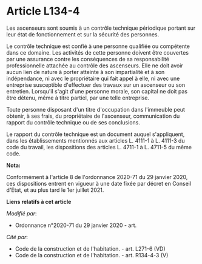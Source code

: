 # Article L134-4

Les ascenseurs sont soumis à un contrôle technique périodique portant sur leur état de fonctionnement et sur la sécurité des
personnes.

Le contrôle technique est confié à une personne qualifiée ou compétente dans ce domaine. Les activités de cette personne
doivent être couvertes par une assurance contre les conséquences de sa responsabilité professionnelle attachée au contrôle
des ascenseurs. Elle ne doit avoir aucun lien de nature à porter atteinte à son impartialité et à son indépendance, ni avec
le propriétaire qui fait appel à elle, ni avec une entreprise susceptible d'effectuer des travaux sur un ascenseur ou son
entretien. Lorsqu'il s'agit d'une personne morale, son capital ne doit pas être détenu, même à titre partiel, par une telle
entreprise.

Toute personne disposant d'un titre d'occupation dans l'immeuble peut obtenir, à ses frais, du propriétaire de l'ascenseur,
communication du rapport du contrôle technique ou de ses conclusions.

Le rapport du contrôle technique est un document auquel s'appliquent, dans les établissements mentionnés aux articles L.
4111-1 à L. 4111-3 du code du travail, les dispositions des articles L. 4711-1 à L. 4711-5 du même code.

**Nota:**

Conformément à l'article 8 de l'ordonnance 2020-71 du 29 janvier 2020, ces dispositions entrent en vigueur à une date fixée
par décret en Conseil d'Etat, et au plus tard le 1er juillet 2021.

**Liens relatifs à cet article**

_Modifié par_:

  - Ordonnance n°2020-71 du 29 janvier 2020 - art.

_Cité par_:

  - Code de la construction et de l'habitation. - art. L271-6 (VD)
  - Code de la construction et de l'habitation. - art. R134-4-3 (V)
